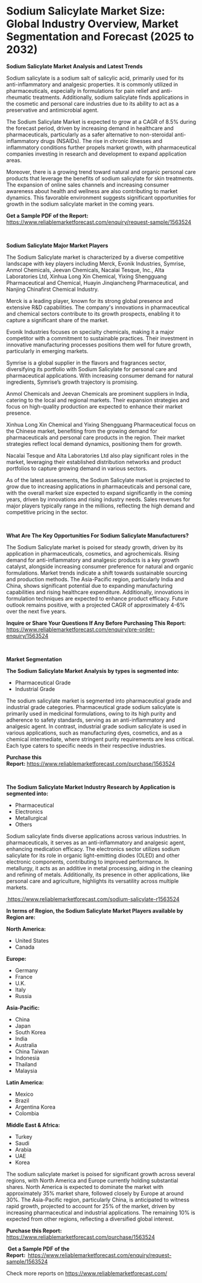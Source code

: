 <p><h1>Sodium Salicylate Market Size: Global Industry Overview, Market Segmentation and Forecast (2025 to 2032)</h1></p><p><strong>Sodium Salicylate Market Analysis and Latest Trends</strong></p>
<p><p>Sodium salicylate is a sodium salt of salicylic acid, primarily used for its anti-inflammatory and analgesic properties. It is commonly utilized in pharmaceuticals, especially in formulations for pain relief and anti-rheumatic treatments. Additionally, sodium salicylate finds applications in the cosmetic and personal care industries due to its ability to act as a preservative and antimicrobial agent.</p><p>The Sodium Salicylate Market is expected to grow at a CAGR of 8.5% during the forecast period, driven by increasing demand in healthcare and pharmaceuticals, particularly as a safer alternative to non-steroidal anti-inflammatory drugs (NSAIDs). The rise in chronic illnesses and inflammatory conditions further propels market growth, with pharmaceutical companies investing in research and development to expand application areas.</p><p>Moreover, there is a growing trend toward natural and organic personal care products that leverage the benefits of sodium salicylate for skin treatments. The expansion of online sales channels and increasing consumer awareness about health and wellness are also contributing to market dynamics. This favorable environment suggests significant opportunities for growth in the sodium salicylate market in the coming years.</p></p>
<p><strong>Get a Sample PDF of the Report:&nbsp;</strong> <a href="https://www.reliablemarketforecast.com/enquiry/request-sample/1563524?utm_campaign=2603&utm_medium=2&utm_source=Github&utm_content=ia&utm_term=02042025&utm_id=sodium-salicylate">https://www.reliablemarketforecast.com/enquiry/request-sample/1563524</a></p>
<p>&nbsp;</p>
<p><strong>Sodium Salicylate Major Market Players</strong></p>
<p><p>The Sodium Salicylate market is characterized by a diverse competitive landscape with key players including Merck, Evonik Industries, Symrise, Anmol Chemicals, Jeevan Chemicals, Nacalai Tesque, Inc., Alta Laboratories Ltd, Xinhua Long Xin Chemical, Yixing Shengguang Pharmaceutical and Chemical, Huayin Jinqiancheng Pharmaceutical, and Nanjing Chinafirst Chemical Industry.</p><p>Merck is a leading player, known for its strong global presence and extensive R&D capabilities. The company's innovations in pharmaceutical and chemical sectors contribute to its growth prospects, enabling it to capture a significant share of the market.</p><p>Evonik Industries focuses on specialty chemicals, making it a major competitor with a commitment to sustainable practices. Their investment in innovative manufacturing processes positions them well for future growth, particularly in emerging markets.</p><p>Symrise is a global supplier in the flavors and fragrances sector, diversifying its portfolio with Sodium Salicylate for personal care and pharmaceutical applications. With increasing consumer demand for natural ingredients, Symrise’s growth trajectory is promising.</p><p>Anmol Chemicals and Jeevan Chemicals are prominent suppliers in India, catering to the local and regional markets. Their expansion strategies and focus on high-quality production are expected to enhance their market presence.</p><p>Xinhua Long Xin Chemical and Yixing Shengguang Pharmaceutical focus on the Chinese market, benefiting from the growing demand for pharmaceuticals and personal care products in the region. Their market strategies reflect local demand dynamics, positioning them for growth.</p><p>Nacalai Tesque and Alta Laboratories Ltd also play significant roles in the market, leveraging their established distribution networks and product portfolios to capture growing demand in various sectors.</p><p>As of the latest assessments, the Sodium Salicylate market is projected to grow due to increasing applications in pharmaceuticals and personal care, with the overall market size expected to expand significantly in the coming years, driven by innovations and rising industry needs. Sales revenues for major players typically range in the millions, reflecting the high demand and competitive pricing in the sector.</p></p>
<p>&nbsp;</p>
<p><strong>What Are The Key Opportunities For Sodium Salicylate Manufacturers?</strong></p>
<p><p>The Sodium Salicylate market is poised for steady growth, driven by its application in pharmaceuticals, cosmetics, and agrochemicals. Rising demand for anti-inflammatory and analgesic products is a key growth catalyst, alongside increasing consumer preference for natural and organic formulations. Market trends indicate a shift towards sustainable sourcing and production methods. The Asia-Pacific region, particularly India and China, shows significant potential due to expanding manufacturing capabilities and rising healthcare expenditure. Additionally, innovations in formulation techniques are expected to enhance product efficacy. Future outlook remains positive, with a projected CAGR of approximately 4-6% over the next five years.</p></p>
<p><strong>Inquire or Share Your Questions If Any Before Purchasing This Report:</strong> <a href="https://www.reliablemarketforecast.com/enquiry/pre-order-enquiry/1563524?utm_campaign=2603&utm_medium=2&utm_source=Github&utm_content=ia&utm_term=02042025&utm_id=sodium-salicylate">https://www.reliablemarketforecast.com/enquiry/pre-order-enquiry/1563524</a></p>
<p>&nbsp;</p>
<p><strong>Market Segmentation</strong></p>
<p><strong>The Sodium Salicylate Market Analysis by types is segmented into:</strong></p>
<p><ul><li>Pharmaceutical Grade</li><li>Industrial Grade</li></ul></p>
<p><p>The sodium salicylate market is segmented into pharmaceutical grade and industrial grade categories. Pharmaceutical grade sodium salicylate is primarily used in medicinal formulations, owing to its high purity and adherence to safety standards, serving as an anti-inflammatory and analgesic agent. In contrast, industrial grade sodium salicylate is used in various applications, such as manufacturing dyes, cosmetics, and as a chemical intermediate, where stringent purity requirements are less critical. Each type caters to specific needs in their respective industries.</p></p>
<p><strong>Purchase this Report:&nbsp;</strong><a href="https://www.reliablemarketforecast.com/purchase/1563524?utm_campaign=2603&utm_medium=2&utm_source=Github&utm_content=ia&utm_term=02042025&utm_id=sodium-salicylate">https://www.reliablemarketforecast.com/purchase/1563524</a></p>
<p>&nbsp;</p>
<p><strong>The Sodium Salicylate Market Industry Research by Application is segmented into:</strong></p>
<p><ul><li>Pharmaceutical</li><li>Electronics</li><li>Metallurgical</li><li>Others</li></ul></p>
<p><p>Sodium salicylate finds diverse applications across various industries. In pharmaceuticals, it serves as an anti-inflammatory and analgesic agent, enhancing medication efficacy. The electronics sector utilizes sodium salicylate for its role in organic light-emitting diodes (OLED) and other electronic components, contributing to improved performance. In metallurgy, it acts as an additive in metal processing, aiding in the cleaning and refining of metals. Additionally, its presence in other applications, like personal care and agriculture, highlights its versatility across multiple markets.</p></p>
<p><a href="https://www.reliablemarketforecast.com/sodium-salicylate-r1563524?utm_campaign=2603&utm_medium=2&utm_source=Github&utm_content=ia&utm_term=02042025&utm_id=sodium-salicylate">&nbsp;https://www.reliablemarketforecast.com/sodium-salicylate-r1563524</a></p>
<p><strong>In terms of Region, the Sodium Salicylate Market Players available by Region are:</strong></p>
<p>
    <p> <strong> North America: </strong>
        <ul>
            <li>United States</li>
            <li>Canada</li>
        </ul>
        </p> 
    <p> <strong> Europe: </strong>
        <ul>
            <li>Germany</li>
            <li>France</li>
            <li>U.K.</li>
            <li>Italy</li>
            <li>Russia</li>
        </ul>
        </p> 
    <p> <strong> Asia-Pacific: </strong>
        <ul>
            <li>China</li>
            <li>Japan</li>
            <li>South Korea</li>
            <li>India</li>
            <li>Australia</li>
            <li>China Taiwan</li>
            <li>Indonesia</li>
            <li>Thailand</li>
            <li>Malaysia</li>
        </ul>
        </p> 
    <p> <strong> Latin America: </strong>
        <ul>
            <li>Mexico</li>
            <li>Brazil</li>
            <li>Argentina Korea</li>
            <li>Colombia</li>
        </ul>
        </p> 
    <p> <strong> Middle East & Africa: </strong>
        <ul>
            <li>Turkey</li>
            <li>Saudi</li>
            <li>Arabia</li>
            <li>UAE</li>
            <li>Korea</li>
        </ul>
    </p>
    </p>
<p><p>The sodium salicylate market is poised for significant growth across several regions, with North America and Europe currently holding substantial shares. North America is expected to dominate the market with approximately 35% market share, followed closely by Europe at around 30%. The Asia-Pacific region, particularly China, is anticipated to witness rapid growth, projected to account for 25% of the market, driven by increasing pharmaceutical and industrial applications. The remaining 10% is expected from other regions, reflecting a diversified global interest.</p></p>
<p><strong>Purchase this Report: </strong><a href="https://www.reliablemarketforecast.com/purchase/1563524?utm_campaign=2603&utm_medium=2&utm_source=Github&utm_content=ia&utm_term=02042025&utm_id=sodium-salicylate">https://www.reliablemarketforecast.com/purchase/1563524</a></p>
<p>&nbsp;<strong>Get a Sample PDF of the Report:&nbsp;&nbsp;</strong><a href="https://www.reliablemarketforecast.com/enquiry/request-sample/1563524?utm_campaign=2603&utm_medium=2&utm_source=Github&utm_content=ia&utm_term=02042025&utm_id=sodium-salicylate">https://www.reliablemarketforecast.com/enquiry/request-sample/1563524</a></p>
<p><strong></strong></p>
<p>Check more reports on <a href="https://www.reliablemarketforecast.com/?utm_campaign=2603&utm_medium=2&utm_source=Github&utm_content=ia&utm_term=02042025&utm_id=sodium-salicylate">https://www.reliablemarketforecast.com/</a></p>